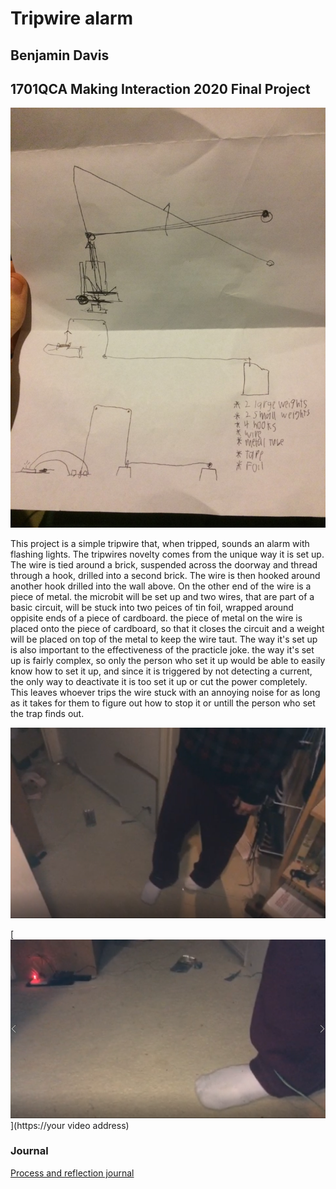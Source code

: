 # Tripwire alarm
## Benjamin Davis ##
## 1701QCA Making Interaction 2020 Final Project ##

![Image](tripwireconcept.jpg)

This project is a simple tripwire that, when tripped, sounds an alarm with flashing lights. The tripwires novelty comes from the unique way it is set up. The wire is tied around a brick, suspended across the doorway and thread through a hook, drilled into a second brick. The wire is then hooked around another hook drilled into the wall above. On the other end of the wire is a piece of metal. the microbit will be set up and two wires, that are part of a basic circuit, will be stuck into two peices of tin foil, wrapped around oppisite ends of a piece of cardboard. the piece of metal on the wire is placed onto the piece of cardboard, so that it closes the circuit and a weight will be placed on top of the metal to keep the wire taut. The way it's set up is also important to the effectiveness of the practicle joke. the way it's set up is fairly complex, so only the person who set it up would be able to easily know how to set it up, and since it is triggered by not detecting a current, the only way to deactivate it is too set it up or cut the power completely. This leaves whoever trips the wire stuck with an annoying noise for as long as it takes for them to figure out how to stop it or untill the person who set the trap finds out.

![Image](tripwire6.PNG)

[![Image](tripwirethumbnail.PNG)](https://your video address)

### Journal ###

[Process and reflection journal](/journal/journal.md)
